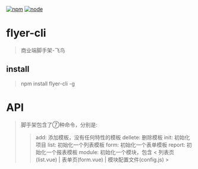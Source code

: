 [![npm][npm]][npm-url]
[![node][node]][node-url]

# flyer-cli

> 商业端脚手架-飞鸟

## install

> npm install flyer-cli -g

# API

> 脚手架包含了⑦种命令，分别是:
>> add: 添加模板，没有任何特性的模板
>> dellete: 删除模板
>> init: 初始化项目
>> list: 初始化一个列表模板
>> form: 初始化一个表单模板
>> report: 初始化一个报表模板
>> module: 初始化一个模块，包含 < 列表页(list.vue) | 表单页(form.vue) | 模块配置文件(config.js) >

[npm]: https://img.shields.io/npm/v/flyer-cli.svg
[npm-url]: https://www.npmjs.com/package/flyer-cli

[node]: https://img.shields.io/npm/v/flyer-cli.svg
[node-url]: https://nodejs.org

[deps]: https://david-dm.org/flyer-cli.svg
[deps-url]: https://david-dm.org/flyer-cli